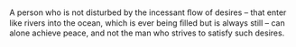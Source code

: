 A person who is not disturbed by the incessant ﬂow of desires – that enter like rivers into the ocean, which is ever being ﬁlled but is always still – can alone achieve peace, and not the man who strives to satisfy such desires.